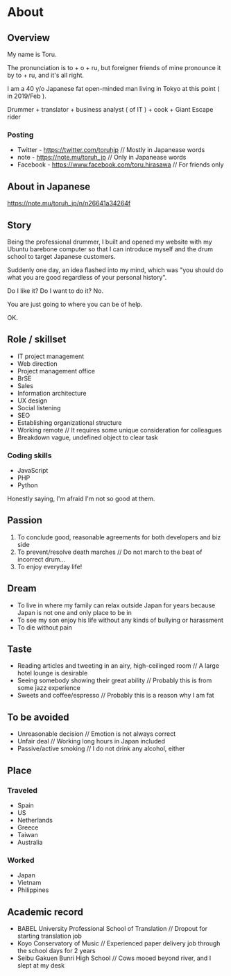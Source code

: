 # About
## Overview
My name is Toru.

The pronunciation is to + o + ru, but foreigner friends of mine pronounce it by to + ru, and it's all right.

I am a 40 y/o Japanese fat open-minded man living in Tokyo at this point ( in 2019/Feb ).

Drummer + translator + business analyst ( of IT ) + cook + Giant Escape rider

### Posting
- Twitter - https://twitter.com/toruhjp // Mostly in Japanease words
- note - https://note.mu/toruh_jp // Only in Japanease words
- Facebook - https://www.facebook.com/toru.hirasawa // For friends only

## About in Japanese
https://note.mu/toruh_jp/n/n26641a34264f

## Story
Being the professional drummer, I built and opened my website with my Ubuntu barebone computer so that I can introduce myself and the drum school to target Japanese customers.

Suddenly one day, an idea flashed into my mind, which was "you should do what you are good regardless of your personal history".

Do I like it? Do I want to do it? No.

You are just going to where you can be of help.

OK.

## Role / skillset
- IT project management
- Web direction
- Project management office
- BrSE
- Sales
- Information architecture
- UX design
- Social listening
- SEO
- Establishing organizational structure
- Working remote // It requires some unique consideration for colleagues
- Breakdown vague, undefined object to clear task

### Coding skills
- JavaScript
- PHP
- Python

Honestly saying, I'm afraid I'm not so good at them.

## Passion
1. To conclude good, reasonable agreements for both developers and biz side
2. To prevent/resolve death marches // Do not march to the beat of incorrect drum...
3. To enjoy everyday life!

## Dream
- To live in where my family can relax outside Japan for years because Japan is not one and only place to be in
- To see my son enjoy his life without any kinds of bullying or harassment
- To die without pain

## Taste
- Reading articles and tweeting in an airy, high-ceilinged room // A large hotel lounge is desirable
- Seeing somebody showing their great ability // Probably this is from some jazz experience
- Sweets and coffee/espresso // Probably this is a reason why I am fat

## To be avoided
- Unreasonable decision // Emotion is not always correct
- Unfair deal // Working long hours in Japan included
- Passive/active smoking // I do not drink any alcohol, either

## Place
### Traveled
- Spain
- US
- Netherlands
- Greece
- Taiwan
- Australia

### Worked
- Japan
- Vietnam
- Philippines

## Academic record
- BABEL University Professional School of Translation // Dropout for starting translation job
- Koyo Conservatory of Music // Experienced paper delivery job through the school days for 2 years
- Seibu Gakuen Bunri High School // Cows mooed beyond river, and I slept at my desk
